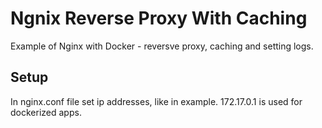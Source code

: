 # Ngnix Reverse Proxy With Caching

Example of Nginx with Docker - reversve proxy, caching and setting logs.

## Setup

In nginx.conf file set ip addresses, like in example. 
172.17.0.1 is used for dockerized apps.